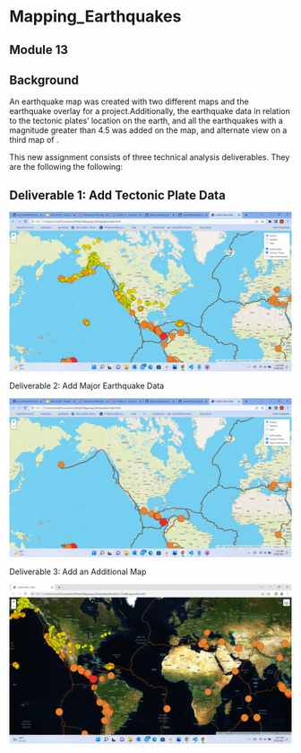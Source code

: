 # Mapping_Earthquakes
## Module 13

## Background

 An earthquake map was created with two different maps and the earthquake overlay for a project.Additionally, the earthquake data in relation to the tectonic plates’ location on the earth, and all the earthquakes with a magnitude greater than 4.5 was added on the map, and alternate view on a third map of .


This new assignment consists of three technical analysis deliverables. 
They are the following the following:

## Deliverable 1: Add Tectonic Plate Data

![tectonic Plates](https://github.com/AnaMMoreira/Mapping_Earthquakes/blob/main/EartherQuakes_TactonicPlates.png)


Deliverable 2: Add Major Earthquake Data

![Add Major EarthQuakes](https://github.com/AnaMMoreira/Mapping_Earthquakes/blob/main/ADD_Major_EarthQuakes_TactonicPlates.png)


Deliverable 3: Add an Additional Map

![satelite map](https://github.com/AnaMMoreira/Mapping_Earthquakes/blob/main/EartherQuakes_TactonicPlates_satelite.png)

